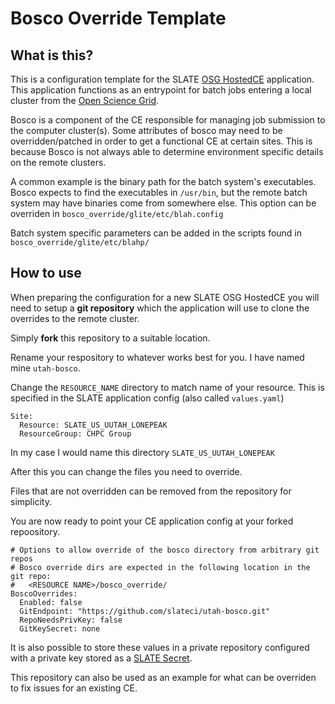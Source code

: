 # Bosco Override Template

## What is this?

This is a configuration template for the SLATE [OSG HostedCE](https://portal.slateci.io/applications/incubator/osg-hosted-ce) application. This application functions as an entrypoint for batch jobs entering a local cluster from the [Open Science Grid](https://opensciencegrid.org/).

Bosco is a component of the CE responsible for managing job submission to the computer cluster(s). Some attributes of bosco may need to be overridden/patched in order to get a functional CE at certain sites. This is because Bosco is not always able to determine environment specific details on the remote clusters.

A common example is the binary path for the batch system's executables. Bosco expects to find the executables in `/usr/bin`, but the remote batch system may have binaries come from somewhere else. This option can be overriden in `bosco_override/glite/etc/blah.config`

Batch system specific parameters can be added in the scripts found in `bosco_override/glite/etc/blahp/`

## How to use

When preparing the configuration for a new SLATE OSG HostedCE you will need to setup a **git repository** which the application will use to clone the overrides to the remote cluster. 

Simply **fork** this repository to a suitable location.

Rename your respository to whatever works best for you. I have named mine `utah-bosco`.

Change the `RESOURCE_NAME` directory to match name of your resource. This is specified in the SLATE application config (also called `values.yaml`)

```
Site:
  Resource: SLATE_US_UUTAH_LONEPEAK
  ResourceGroup: CHPC Group
```

In my case I would name this  directory `SLATE_US_UUTAH_LONEPEAK`

After this you can change the files you need to override.

Files that are not overridden can be removed from the repository for simplicity.

You are now ready to point your CE application config at your forked repoository.

```
# Options to allow override of the bosco directory from arbitrary git repos
# Bosco override dirs are expected in the following location in the git repo:
#   <RESOURCE NAME>/bosco_override/
BoscoOverrides:
  Enabled: false
  GitEndpoint: "https://github.com/slateci/utah-bosco.git"
  RepoNeedsPrivKey: false
  GitKeySecret: none
```

It is also possible to store these values in a private repository configured with a private key stored as a [SLATE Secret](https://github.com/slateci/slate-client-server/blob/master/resources/docs/client_manual.md#secret-commands).

This repository can also be used as an example for what can be overriden to fix issues for an existing CE.
